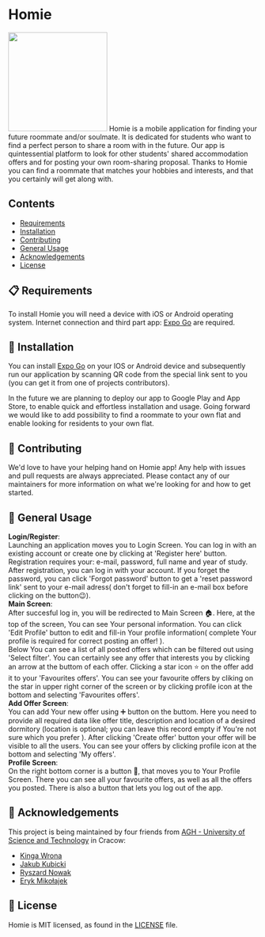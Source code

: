 
# Homie

<img src="https://github.com/HomieApplication/Homie/blob/main/client/assets/icon.png" width="200"/>
Homie is a mobile application for finding your future roommate and/or soulmate. It is dedicated for students who want to find a perfect person to share a room with in the future. Our app is quintessential platform to look for other students' shared accommodation offers and for posting your own room-sharing proposal. Thanks to Homie you can find a roommate that matches your hobbies and interests, and that you certainly will get along with.

## Contents
 - [Requirements](#req) 
 - [Installation](#inst)
 - [Contributing](#cont)
 - [General Usage](#gen)
 - [Acknowledgements](#ack)
 - [License](#lic)

<a name="req"></a>
## 📋 Requirements
To install Homie you will need a device with iOS or Android operating system. Internet connection and third part app: [Expo Go](https://expo.dev/client) are required.

<a name="inst"></a>
## 🎉 Installation
You can install [Expo Go](https://expo.dev/client) on your IOS or Android device and subsequently run our application by scanning QR code from the special link sent to you (you can get it from one of projects contributors).

In the future we are planning to deploy our app to Google Play and App Store, to enable quick and effortless installation and usage. Going forward we would like to add possibility to find a roommate to your own flat and enable looking for residents to your own flat.

<a name="cont"></a>
## 👏 Contributing
We'd love to have your helping hand on Homie app! Any help with issues and pull requests are always appreciated.
Please contact any of our maintainers for more information on what we're looking for and how to get started.

<a name="gen"></a>
## 📖 General Usage
**Login/Register**:\
Launching an application moves you to Login Screen. 
You can log in with an existing account or create one by clicking at 'Register here' button. 
Registration requires your: e-mail, password, full name and year of study. 
After registration, you can log in with your account. 
If you forget the password, you can click 'Forgot password' button to get a 'reset password link' sent to your e-mail adress( don't forget to fill-in an e-mail box before clicking on the button😉).\
**Main Screen**:\
After succesful log in, you will be redirected to Main Screen 🏠. 
Here, at the top of the screen, You can see Your personal information. 
You can click 'Edit Profile' button to edit and fill-in Your profile information( complete Your profile is required for correct posting an offer! ).\
Below You can see a list of all posted offers which can be filtered out using 'Select filter'. 
You can certainly see any offer that interests you by clicking an arrow at the buttom of each offer. 
Clicking a star icon ⭐️ on the offer add it to your 'Favourites offers'. 
You can see your favourite offers by cliking on the star in upper right corner of the screen or by clicking profile icon at the bottom and selecting 'Favourites offers'.\
**Add Offer Screen**:\
You can add Your new offer using ➕ button on the buttom. 
Here you need to provide all required data like offer title, description and location of a desired dormitory (location is optional; you can leave this record empty if You're not sure which you prefer ). 
After clicking 'Create offer' button your offer will be visible to all the users. 
You can see your offers by clicking profile icon at the bottom and selecting 'My offers'.\
**Profile Screen**:\
On the right bottom corner is a button 👤, that moves you to Your Profile Screen. 
There you can see all your favourite offers, as well as all the offers you posted. 
There is also a button that lets you log out of the app.

<a name="ack"></a>
## 👥 Acknowledgements
This project is being maintained by four friends from [AGH - University of Science and Technology](https://www.agh.edu.pl/en) in Cracow:

 - [Kinga Wrona](https://github.com/kingawr123)
 - [Jakub Kubicki](https://github.com/kubijaku)
 - [Ryszard Nowak](https://github.com/Rys-Nowak)
 - [Eryk Mikołajek](https://github.com/ErykMikolajek)

<a name="lic"></a>
## 📄 License
Homie is MIT licensed, as found in the  [LICENSE](https://github.com/HomieApplication/Homie/blob/main/LICENSE)  file.

